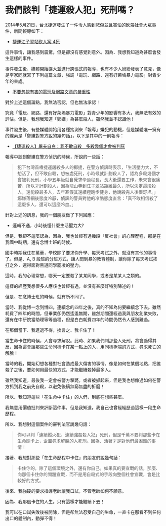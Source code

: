 # 我們該判「捷運殺人犯」死刑嗎？

2014年5月21日，台北捷運發生了一件令人感到悲傷並且害怕的砍殺社會大眾事件，新聞報導如下：

* [捷運江子翠站砍人案 4死](http://www.cna.com.tw/news/firstnews/201405215015-1.aspx)

這件事情，讓我感到震驚，但是卻沒有感覺到意外。因為、我想我知道為甚麼會發生這樣的事件。

事件發生後，媒體開始擴大並進行誇張式的報導，也有不少人紛紛發表了意見，像是李家同就寫了下列這篇文章，強調「電玩、網路、還有好萊塢暴力電影」對青少年的害處。

* [不要忽視有害的電玩及網路文章的嚴重性](http://setmoney.sanlih.com.tw/ColumnNews.aspx?PageGroupID=6&NewsID=24242)

對於上述這個論點，我無法否認，但也無法承認！

究竟「電玩、網路、還有好萊塢暴力電影」對青少年的影響有多大，我無法有效的評估。但是、我想我知道「鄭嫌」為甚麼殺人，雖然我並不認識他！

事件發生後，有些媒體開始用各種揣測來「報導」嫌犯的動機，但是媒體唯一擁有的線索是「鄭嫌對警方說的幾句話」，以下是其中的一則報導：

* [【捷運殺人】屠夫自白：我不敢自殺　多殺幾個才會被判死](http://www.appledaily.com.tw/realtimenews/article/new/20140522/402166/)

報導中談到鄭嫌在警方偵訊的時候，所說的一些話：

> 犯下台灣首樁捷運屠殺多人的鄭捷，在警方偵訊時表示，「生活壓力大，不想活了，但不敢自殺，想被處死刑，小時候就計劃殺人了，認為多殺幾個才會被判死刑，小學五年級就自覺求學過程長，長大後還要工作，未來會很痛苦，所以才計劃殺人，因為龍山寺到江子翠站距離最久，所以決定這段殺人，還能殺最多人，去年寒假其還績極跑步健身，他說殺完人後很舒坦。」鄭嫌落網後態度冷靜，偵訊的警員對他的冷酷態度直言：「真不敢相信殺了這麼多人，還可以這麼冷血。」

針對上述的訊息，我的一個朋友做了下列回應：

* 邏輯不通，小時後懂什麼生活壓力大? 

但是、我卻不這麼認為，因為、我也曾經有過幾段「反社會」的心理歷程，那是在我國中時期，還有念博士班的時候。

國中時期我住在萬華，學校除了要求你升學、每天考試之外，就沒有其他的事情了。但是、A, B 段班的分班方式，讓人悶到暴的教育體制，讓你除了每天考試挨打之外，還得面對黑道同學罷凌的壓力。

這時，我的心理常想，哪天一定要殺了某某同學，或者是某某人之類的。

這樣的經歷我想很多人應該也曾經有過，並沒有甚麼好特別陳述的！

但是、在念博士班的時候，就有所不同了。

當時、我從博一念到博四，連續念的四年之後，真的不知為何要繼續念下去。雖然耗費了四年的時間，但畢業卻仍然遙遙無期，雖然期間還經過我與朋友創業失敗，還有在中研院當助理等等過程，但是白白耗費四年的時間仍然令人感到難過。

在那個當下、我進退不得，換言之、我卡住了！

當生命卡住的時候，人會尋求解脫。此時、如果我們判那些人死刑，將會適得其反，因為這會讓那些生命同樣卡在某一點上的人，用同樣極端的方式，尋求死亡的解脫！

當時的我，開始幻想各種對社會造成最大傷害的事情。像是如何在某個地點，把誰殺了之後，要如何用最快的方式，才能繼續殺掉最多人。

雖然我知道，最後我一定會被警方擊斃，或者被抓起來，但是我也想像過如何在警方抓到我之前先自殺，以避免後續無窮無盡的折磨！

所以、我知道這些「在生命中卡住」的人們，到底在想些甚麼。

我無意用價值批判來評斷這件事，但是我知道，我自己也曾經經歷過這樣一段生命歷程。

所以、我想對這個案件的審判法官說幾句話：

> 你可以判「連續縱火犯、連續強姦殺人犯」死刑，但是千萬不要判那些卡在生命關卡上，企圖尋求解脫的人死刑。因為、活著才是對他們最困難的事情！

接著、我想對那些「在生命歷程中卡住」的朋友們說幾句話：

> 卡住你的，除了這個環境之外，還有你自己。如果真的要宣戰的話，那麼、向那個卡住你的問題宣戰，而不是用自殺式的手段向整個社會宣戰，會是比較好的方式。

後來、我強硬的要求指導老師讓我口試，不管老師如何不願意。

因為、我那個卡住的人生，只有這樣才能繼續下去！

我可以在口試失敗後被開除，但是卻無法忍受自己的生命，一直卡在那看不到任何出口的體制內，動彈不得！
